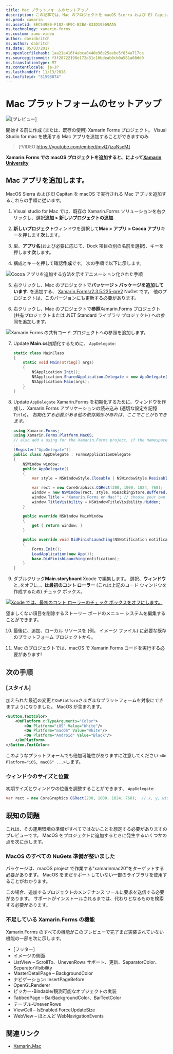 ```yaml
---
title: Mac プラットフォームのセットアップ
description: この記事では、Mac のプロジェクトを macOS Sierra および El Capitan を macOS で実行できるアプリを生成する Xamarin.Forms プロジェクトに追加する方法について説明します。
ms.prod: xamarin
ms.assetid: EEC549E0-F182-4F9C-B2BA-B31D19569AA5
ms.technology: xamarin-forms
ms.custom: xamu-video
author: davidbritch
ms.author: dabritch
ms.date: 05/03/2017
ms.openlocfilehash: 1aa21a416f4abca0440e96e25aebe5f834a717ce
ms.sourcegitcommit: f3f28722198e172d81c16bdeab0cb0a581a08dd0
ms.translationtype: MT
ms.contentlocale: ja-JP
ms.lasthandoff: 11/13/2018
ms.locfileid: "51598874"
---
```

# <a name="mac-platform-setup"></a>Mac プラットフォームのセットアップ

![[プレビュー]](~/media/shared/preview.png)

開始する前に作成 (または、既存の使用) Xamarin.Forms プロジェクト。
Visual Studio for mac を使用する Mac アプリを追加することができますのみ

> [!VIDEO https://youtube.com/embed/mvQ7jzaNseM]

**Xamarin.Forms での macOS プロジェクトを追加すると、によって[Xamarin University](https://university.xamarin.com/)**

## <a name="adding-a-mac-app"></a>Mac アプリを追加します。

MacOS Sierra および El Capitan を macOS で実行される Mac アプリを追加するこれらの手順に従います。

1. Visual studio for Mac では、既存の Xamarin.Forms ソリューションを右クリックし、選択**追加 > 新しいプロジェクトの追加.**

2. **新しいプロジェクト**ウィンドウを選択して**Mac > アプリ > Cocoa アプリ**キーを押します**次**します。

3. 型、**アプリ名**(および必要に応じて、Dock 項目の別の名前を選択)、キーを押します**次**します。

4. 構成とキーを押して確認**作成**です。 次の手順で以下に示します。

  ![Cocoa アプリを追加する方法を示すアニメーション化された手順](mac-images/add-macos-proj.gif)

5. 右クリックし、Mac のプロジェクトで**パッケージ > パッケージを追加しています.** を追加する、 [Xamarin.Forms/2.3.5.235-pre2](https://www.nuget.org/packages/Xamarin.Forms/2.3.5.235-pre2) NuGet です。 他のプロジェクトは、このバージョンにも更新する必要があります。

6. 右クリックし、Mac のプロジェクトで**参照**Xamarin.Forms プロジェクト (共有プロジェクトまたは .NET Standard ライブラリ プロジェクト) への参照を追加します。

  ![Xamarin.Forms の共有コード プロジェクトへの参照を追加します。](mac-images/references-sml.png)

7. Update **Main.cs**初期化するために、 `AppDelegate`:

    ```csharp
    static class MainClass
    {
        static void Main(string[] args)
        {
            NSApplication.Init();
            NSApplication.SharedApplication.Delegate = new AppDelegate(); // add this line
            NSApplication.Main(args);
        }
    }
    ```

8. Update `AppDelegate` Xamarin.Forms を初期化するために、ウィンドウを作成し、Xamarin.Forms アプリケーションの読み込み (適切な設定を記憶`Title`)。 _初期化する必要がある他の依存関係があれば、ここでことがもできます。_

    ```csharp
    using Xamarin.Forms;
    using Xamarin.Forms.Platform.MacOS;
    // also add a using for the Xamarin.Forms project, if the namespace is different to this file
    ...
    [Register("AppDelegate")]
    public class AppDelegate : FormsApplicationDelegate
    {
        NSWindow window;
        public AppDelegate()
        {
            var style = NSWindowStyle.Closable | NSWindowStyle.Resizable | NSWindowStyle.Titled;

            var rect = new CoreGraphics.CGRect(200, 1000, 1024, 768);
            window = new NSWindow(rect, style, NSBackingStore.Buffered, false);
            window.Title = "Xamarin.Forms on Mac!"; // choose your own Title here
            window.TitleVisibility = NSWindowTitleVisibility.Hidden;
        }

        public override NSWindow MainWindow
        {
            get { return window; }
        }

        public override void DidFinishLaunching(NSNotification notification)
        {
            Forms.Init();
            LoadApplication(new App());
            base.DidFinishLaunching(notification); 
        }
    }
    ```

9. ダブルクリック**Main.storyboard** Xcode で編集します。 選択、**ウィンドウ**と_をオフに_、**は最初のコント ローラー** (これは上記のコード ウィンドウを作成するため) チェック ボックス。

  [![Xcode では、最初のコント ローラーのチェック ボックスをオフにします。](mac-images/xcode-init-controller-sml.png)](mac-images/xcode-init-controller.png#lightbox)

  望ましくない項目を削除するストーリー ボードのメニュー システムを編集することができます。

10. 最後に、追加、ローカル リソースを (例。 イメージ ファイル) に必要な既存のプラットフォーム プロジェクトから。

11. Mac のプロジェクトでは、macOS で Xamarin.Forms コードを実行する必要があります!

## <a name="next-steps"></a>次の手順

### <a name="styling"></a>[スタイル]

加えられた最近の変更と`OnPlatform`さまざまなプラットフォームを対象にできますようになりました。 MacOS が含まれます。

```xml
<Button.TextColor>
    <OnPlatform x:TypeArguments="Color">
        <On Platform="iOS" Value="White"/>
        <On Platform="macOS" Value="White"/>
        <On Platform="Android" Value="Black"/>
    </OnPlatform>
</Button.TextColor>
```

このようなプラットフォームでも倍加可能性がありますに注意してください:`<On Platform="iOS, macOS" ...>`します。

### <a name="window-size-and-position"></a>ウィンドウのサイズと位置

初期サイズとウィンドウの位置を調整することができます、 `AppDelegate`:

```csharp
var rect = new CoreGraphics.CGRect(200, 1000, 1024, 768);  // x, y, width, height
```

## <a name="known-issues"></a>既知の問題

これは、その運用環境の準備がすべてではないことを想定する必要がありますのプレビューです。 MacOS をプロジェクトに追加するときに発生するいくつかの点を次に示します。

### <a name="not-all-nugets-are-ready-for-macos"></a>MacOS のすべての NuGets 準備が整いました

パッケージは、macOS project で作業する"xamarinmac20"をターゲットする必要があります。 MacOS をまだサポートしていない一部のライブラリを使用することがわかります。

この場合、追加するプロジェクトのメンテナンス ツールに要求を送信する必要があります。 サポートがインストールされるまでは、代わりとなるものを検索する必要があります。

### <a name="missing-xamarinforms-features"></a>不足している Xamarin.Forms の機能

Xamarin.Forms のすべての機能がこのプレビューで完了まだ実装されていない機能の一部を次に示します。

* [フッター]
* イメージの側面
* ListView – ScrollTo、UnevenRows サポート、更新、SeparatorColor、SeparatorVisibility
* MasterDetailPage – BackgroundColor
* ナビゲーション: InsertPageBefore
* OpenGLRenderer
* ピッカー-Bindable/観測可能なオブジェクトの実装
* TabbedPage – BarBackgroundColor、BarTextColor
* テーブル-UnevenRows
* ViewCell – IsEnabled ForceUpdateSize
* WebView – ほとんど WebNavigationEvents


## <a name="related-links"></a>関連リンク

- [Xamarin.Mac](~/mac/index.yml)
